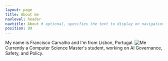 ```yaml
---
layout: page
title: About me
navlevel: header
navtitle: About # optional, specifies the text to display on navigation item
position: 99
---
```

My name is Francisco Carvalho and I'm from Lisbon, Portugal. 
![Me]({{BASE_PATH}}/assets/img/portrait.jpg)
Currently a Computer Science Master's student, working on AI Governance, Safety, and Policy.